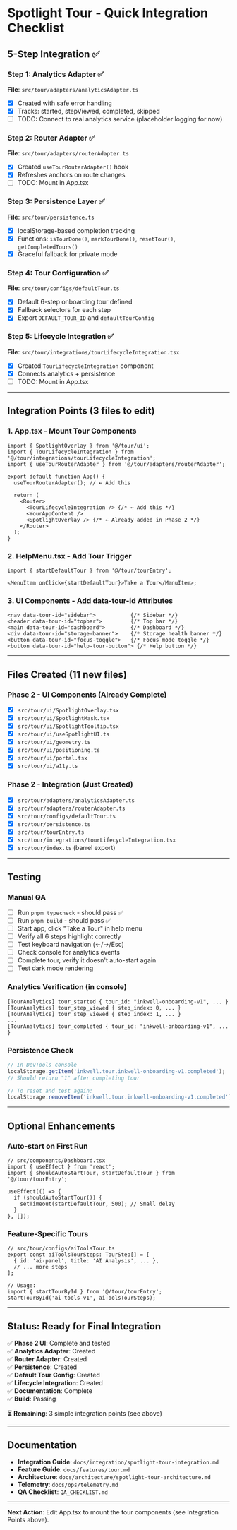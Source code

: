# Spotlight Tour - Quick Integration Checklist

## 5-Step Integration ✅

### Step 1: Analytics Adapter ✅

**File**: `src/tour/adapters/analyticsAdapter.ts`

- [x] Created with safe error handling
- [x] Tracks: started, stepViewed, completed, skipped
- [ ] TODO: Connect to real analytics service (placeholder logging for now)

### Step 2: Router Adapter ✅

**File**: `src/tour/adapters/routerAdapter.ts`

- [x] Created `useTourRouterAdapter()` hook
- [x] Refreshes anchors on route changes
- [ ] TODO: Mount in App.tsx

### Step 3: Persistence Layer ✅

**File**: `src/tour/persistence.ts`

- [x] localStorage-based completion tracking
- [x] Functions: `isTourDone()`, `markTourDone()`, `resetTour()`, `getCompletedTours()`
- [x] Graceful fallback for private mode

### Step 4: Tour Configuration ✅

**File**: `src/tour/configs/defaultTour.ts`

- [x] Default 6-step onboarding tour defined
- [x] Fallback selectors for each step
- [x] Export `DEFAULT_TOUR_ID` and `defaultTourConfig`

### Step 5: Lifecycle Integration ✅

**File**: `src/tour/integrations/tourLifecycleIntegration.tsx`

- [x] Created `TourLifecycleIntegration` component
- [x] Connects analytics + persistence
- [ ] TODO: Mount in App.tsx

---

## Integration Points (3 files to edit)

### 1. App.tsx - Mount Tour Components

```tsx
import { SpotlightOverlay } from '@/tour/ui';
import { TourLifecycleIntegration } from '@/tour/integrations/tourLifecycleIntegration';
import { useTourRouterAdapter } from '@/tour/adapters/routerAdapter';

export default function App() {
  useTourRouterAdapter(); // ← Add this

  return (
    <Router>
      <TourLifecycleIntegration /> {/* ← Add this */}
      <YourAppContent />
      <SpotlightOverlay /> {/* ← Already added in Phase 2 */}
    </Router>
  );
}
```

### 2. HelpMenu.tsx - Add Tour Trigger

```tsx
import { startDefaultTour } from '@/tour/tourEntry';

<MenuItem onClick={startDefaultTour}>Take a Tour</MenuItem>;
```

### 3. UI Components - Add data-tour-id Attributes

```tsx
<nav data-tour-id="sidebar">           {/* Sidebar */}
<header data-tour-id="topbar">         {/* Top bar */}
<main data-tour-id="dashboard">        {/* Dashboard */}
<div data-tour-id="storage-banner">    {/* Storage health banner */}
<button data-tour-id="focus-toggle">   {/* Focus mode toggle */}
<button data-tour-id="help-tour-button"> {/* Help button */}
```

---

## Files Created (11 new files)

### Phase 2 - UI Components (Already Complete)

- [x] `src/tour/ui/SpotlightOverlay.tsx`
- [x] `src/tour/ui/SpotlightMask.tsx`
- [x] `src/tour/ui/SpotlightTooltip.tsx`
- [x] `src/tour/ui/useSpotlightUI.ts`
- [x] `src/tour/ui/geometry.ts`
- [x] `src/tour/ui/positioning.ts`
- [x] `src/tour/ui/portal.tsx`
- [x] `src/tour/ui/a11y.ts`

### Phase 2 - Integration (Just Created)

- [x] `src/tour/adapters/analyticsAdapter.ts`
- [x] `src/tour/adapters/routerAdapter.ts`
- [x] `src/tour/configs/defaultTour.ts`
- [x] `src/tour/persistence.ts`
- [x] `src/tour/tourEntry.ts`
- [x] `src/tour/integrations/tourLifecycleIntegration.tsx`
- [x] `src/tour/index.ts` (barrel export)

---

## Testing

### Manual QA

- [ ] Run `pnpm typecheck` - should pass ✅
- [ ] Run `pnpm build` - should pass ✅
- [ ] Start app, click "Take a Tour" in help menu
- [ ] Verify all 6 steps highlight correctly
- [ ] Test keyboard navigation (←/→/Esc)
- [ ] Check console for analytics events
- [ ] Complete tour, verify it doesn't auto-start again
- [ ] Test dark mode rendering

### Analytics Verification (in console)

```
[TourAnalytics] tour_started { tour_id: "inkwell-onboarding-v1", ... }
[TourAnalytics] tour_step_viewed { step_index: 0, ... }
[TourAnalytics] tour_step_viewed { step_index: 1, ... }
...
[TourAnalytics] tour_completed { tour_id: "inkwell-onboarding-v1", ... }
```

### Persistence Check

```js
// In DevTools console
localStorage.getItem('inkwell.tour.inkwell-onboarding-v1.completed');
// Should return "1" after completing tour

// To reset and test again:
localStorage.removeItem('inkwell.tour.inkwell-onboarding-v1.completed');
```

---

## Optional Enhancements

### Auto-start on First Run

```tsx
// src/components/Dashboard.tsx
import { useEffect } from 'react';
import { shouldAutoStartTour, startDefaultTour } from '@/tour/tourEntry';

useEffect(() => {
  if (shouldAutoStartTour()) {
    setTimeout(startDefaultTour, 500); // Small delay
  }
}, []);
```

### Feature-Specific Tours

```tsx
// src/tour/configs/aiToolsTour.ts
export const aiToolsTourSteps: TourStep[] = [
  { id: 'ai-panel', title: 'AI Analysis', ... },
  // ... more steps
];

// Usage:
import { startTourById } from '@/tour/tourEntry';
startTourById('ai-tools-v1', aiToolsTourSteps);
```

---

## Status: Ready for Final Integration

✅ **Phase 2 UI**: Complete and tested  
✅ **Analytics Adapter**: Created  
✅ **Router Adapter**: Created  
✅ **Persistence**: Created  
✅ **Default Tour Config**: Created  
✅ **Lifecycle Integration**: Created  
✅ **Documentation**: Complete  
✅ **Build**: Passing

⏳ **Remaining**: 3 simple integration points (see above)

---

## Documentation

- **Integration Guide**: `docs/integration/spotlight-tour-integration.md`
- **Feature Guide**: `docs/features/tour.md`
- **Architecture**: `docs/architecture/spotlight-tour-architecture.md`
- **Telemetry**: `docs/ops/telemetry.md`
- **QA Checklist**: `QA_CHECKLIST.md`

---

**Next Action**: Edit App.tsx to mount the tour components (see Integration Points above).
